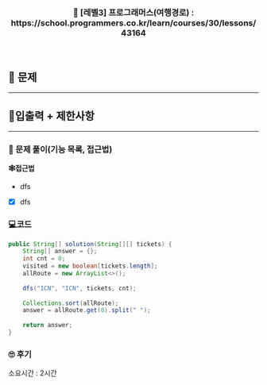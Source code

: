 <h3 align="center"> 
    📢  [레벨3] 프로그래머스(여행경로) : https://school.programmers.co.kr/learn/courses/30/lessons/43164
</h3>

<br>

## 🚀 문제

---

## 🚦입출력 + 제한사항

---

### 📜 문제 풀이(기능 목록, 접근법)
**🕸접근법**
- dfs

- [x] dfs

### 💻코드

```java
public String[] solution(String[][] tickets) {
    String[] answer = {};
    int cnt = 0;
    visited = new boolean[tickets.length];
    allRoute = new ArrayList<>();
    
    dfs("ICN", "ICN", tickets, cnt);
    
    Collections.sort(allRoute);
    answer = allRoute.get(0).split(" ");
    
    return answer;
}
```

### 🙄 후기
소요시간 : 2시간 <br>
